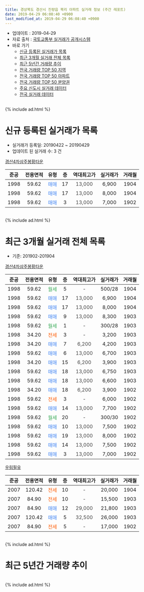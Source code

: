 ```yaml
---
title: 경상북도 경산시 진량읍 북리 아파트 실거래 정보 (주간 레포트)
date: 2019-04-29 06:08:40 +0900
last_modified_at: 2019-04-29 06:08:40 +0900
---
```


* 업데이트 : 2019-04-29
* 자료 출처 : [국토교통부 실거래가 공개시스템](http://rt.molit.go.kr)
* 바로 가기
    * [신규 등록된 실거래가 목록](#신규-등록된-실거래가-목록)
    * [최근 3개월 실거래 전체 목록](#최근-3개월-실거래-전체-목록)
    * [최근 5년간 거래량 추이](#최근-5년간-거래량-추이)
    * [전국 거래량 TOP 50 지역](https://inasie.github.io/apt-trade-info/최근-3개월-전국에서-가장-거래가-많이-발생한-지역)
    * [전국 거래량 TOP 50 아파트](https://inasie.github.io/apt-trade-info/최근-3개월-전국에서-가장-거래가-많이-발생한-아파트)
    * [전국 거래량 TOP 50 분양권](https://inasie.github.io/apt-trade-info/최근-3개월-전국에서-가장-거래가-많이-발생한-분양권)
    * [주요 신도시 실거래 데이터](https://inasie.github.io/apt-trade-info/주요-신도시)
    * [전국 실거래 데이터](https://inasie.github.io/apt-trade-info/전국)
<br>
{% include ad.html %}
<br>

# 신규 등록된 실거래가 목록
* 실거래가 등록일: 20190422 ~ 20190429
* 업데이트 된 실거래 수: 3 건


[경산4차삼주봉황타운](https://search.naver.com/search.naver?query=%EA%B2%BD%EC%83%81%EB%B6%81%EB%8F%84+%EA%B2%BD%EC%82%B0%EC%8B%9C+%EC%A7%84%EB%9F%89%EC%9D%8D+%EB%B6%81%EB%A6%AC+%EA%B2%BD%EC%82%B04%EC%B0%A8%EC%82%BC%EC%A3%BC%EB%B4%89%ED%99%A9%ED%83%80%EC%9A%B4)

|준공|전용면적|유형|층|역대최고가|실거래가|거래월|
|:---:|:---:|:---:|:---:|:---:|:---:|:---:|
|1998|59.62|<span style="color:#4285f3">매매</span>|17|<span style="color:#444444">13,000</span>|6,900|1904|
|1998|59.62|<span style="color:#4285f3">매매</span>|17|<span style="color:#444444">13,000</span>|8,000|1904|
|1998|59.62|<span style="color:#4285f3">매매</span>|3|<span style="color:#444444">13,000</span>|7,000|1902|


<br>
{% include ad.html %}
<br>

# 최근 3개월 실거래 전체 목록
* 기준: 201902-201904


[경산4차삼주봉황타운](https://search.naver.com/search.naver?query=%EA%B2%BD%EC%83%81%EB%B6%81%EB%8F%84+%EA%B2%BD%EC%82%B0%EC%8B%9C+%EC%A7%84%EB%9F%89%EC%9D%8D+%EB%B6%81%EB%A6%AC+%EA%B2%BD%EC%82%B04%EC%B0%A8%EC%82%BC%EC%A3%BC%EB%B4%89%ED%99%A9%ED%83%80%EC%9A%B4)

|준공|전용면적|유형|층|역대최고가|실거래가|거래월|
|:---:|:---:|:---:|:---:|:---:|:---:|:---:|
|1998|59.62|<span style="color:#34a853">월세</span>|5|<span style="color:#444444">-</span>|500/28|1904|
|1998|59.62|<span style="color:#4285f3">매매</span>|17|<span style="color:#444444">13,000</span>|6,900|1904|
|1998|59.62|<span style="color:#4285f3">매매</span>|17|<span style="color:#444444">13,000</span>|8,000|1904|
|1998|59.62|<span style="color:#4285f3">매매</span>|9|<span style="color:#444444">13,000</span>|8,300|1903|
|1998|59.62|<span style="color:#34a853">월세</span>|1|<span style="color:#444444">-</span>|300/28|1903|
|1998|34.20|<span style="color:#ff5a00">전세</span>|3|<span style="color:#444444">-</span>|3,200|1903|
|1998|34.20|<span style="color:#4285f3">매매</span>|7|<span style="color:#444444">6,200</span>|4,200|1903|
|1998|59.62|<span style="color:#4285f3">매매</span>|6|<span style="color:#444444">13,000</span>|6,700|1903|
|1998|34.20|<span style="color:#4285f3">매매</span>|15|<span style="color:#444444">6,200</span>|3,900|1903|
|1998|59.62|<span style="color:#4285f3">매매</span>|18|<span style="color:#444444">13,000</span>|6,750|1903|
|1998|59.62|<span style="color:#4285f3">매매</span>|18|<span style="color:#444444">13,000</span>|6,600|1903|
|1998|34.20|<span style="color:#4285f3">매매</span>|18|<span style="color:#444444">6,200</span>|3,900|1902|
|1998|59.62|<span style="color:#ff5a00">전세</span>|3|<span style="color:#444444">-</span>|6,000|1902|
|1998|59.62|<span style="color:#4285f3">매매</span>|14|<span style="color:#444444">13,000</span>|7,700|1902|
|1998|59.62|<span style="color:#34a853">월세</span>|20|<span style="color:#444444">-</span>|300/30|1902|
|1998|59.62|<span style="color:#4285f3">매매</span>|10|<span style="color:#444444">13,000</span>|7,500|1902|
|1998|59.62|<span style="color:#4285f3">매매</span>|19|<span style="color:#444444">13,000</span>|8,000|1902|
|1998|59.62|<span style="color:#4285f3">매매</span>|14|<span style="color:#444444">13,000</span>|7,500|1902|
|1998|59.62|<span style="color:#4285f3">매매</span>|3|<span style="color:#444444">13,000</span>|7,000|1902|

[우림필유](https://search.naver.com/search.naver?query=%EA%B2%BD%EC%83%81%EB%B6%81%EB%8F%84+%EA%B2%BD%EC%82%B0%EC%8B%9C+%EC%A7%84%EB%9F%89%EC%9D%8D+%EB%B6%81%EB%A6%AC+%EC%9A%B0%EB%A6%BC%ED%95%84%EC%9C%A0)

|준공|전용면적|유형|층|역대최고가|실거래가|거래월|
|:---:|:---:|:---:|:---:|:---:|:---:|:---:|
|2007|120.42|<span style="color:#ff5a00">전세</span>|10|<span style="color:#444444">-</span>|20,000|1904|
|2007|84.90|<span style="color:#ff5a00">전세</span>|10|<span style="color:#444444">-</span>|15,500|1903|
|2007|84.90|<span style="color:#4285f3">매매</span>|12|<span style="color:#444444">29,000</span>|21,800|1903|
|2007|120.42|<span style="color:#4285f3">매매</span>|5|<span style="color:#444444">32,500</span>|26,000|1903|
|2007|84.90|<span style="color:#ff5a00">전세</span>|5|<span style="color:#444444">-</span>|17,000|1902|


<br>
{% include ad.html %}
<br>

# 최근 5년간 거래량 추이


<div style="width:100%;">
    <canvas id="deal_progress" height="200"></canvas>
</div>

<script>
new Chart(document.getElementById("deal_progress"), {
    type: 'line',
    data: {
        labels: ['201404','201405','201406','201407','201408','201409','201410','201411','201412','201501','201502','201503','201504','201505','201506','201507','201508','201509','201510','201511','201512','201601','201602','201603','201604','201605','201606','201607','201608','201609','201610','201611','201612','201701','201702','201703','201704','201705','201706','201707','201708','201709','201710','201711','201712','201801','201802','201803','201804','201805','201806','201807','201808','201809','201810','201811','201812','201901','201902','201903','201904'],
        datasets: [{
            label: '매매',
            pointRadius: 1,
            data: [16, 13, 9, 13, 11, 17, 11, 10, 18, 16, 14, 27, 15, 16, 11, 9, 12, 12, 9, 12, 7, 11, 6, 5, 11, 7, 10, 6, 6, 11, 9, 8, 5, 6, 8, 11, 4, 10, 3, 7, 17, 18, 4, 6, 4, 6, 4, 13, 9, 2, 5, 7, 4, 7, 9, 4, 5, 5, 6, 8, 2],
            borderColor: "rgba(255, 201, 14, 1)",
            backgroundColor: "rgba(255, 201, 14, 0.5)",
            fill: false,
            lineTension: 0
        },{
            label: '전월세',
            pointRadius: 1,
            data: [5, 7, 4, 7, 4, 10, 12, 3, 8, 9, 4, 6, 4, 3, 5, 8, 3, 3, 5, 4, 4, 9, 5, 4, 2, 8, 7, 3, 5, 8, 5, 4, 7, 4, 4, 5, 2, 1, 4, 2, 4, 2, 1, 1, 2, 1, 4, 5, 4, 3, 5, 2, 3, 3, 4, 4, 3, 8, 3, 3, 2],
            borderColor: "rgba(0, 141, 185, 1)",
            backgroundColor: "rgba(0, 141, 185, 0.5)",
            fill: false,
            lineTension: 0
        }
        ]
    },
    options: {
        responsive: true,
        title: {
            display: false
        },
        tooltips: {
            mode: 'index',
            intersect: false
        },
        hover: {
            mode: 'nearest',
            intersect: true
        },
        scales: {
            xAxes: [{
                display: true,
                scaleLabel: {
                    display: true,
                    labelString: '년/월'
                }
            }],
            yAxes: [{
                display: true,
                ticks: {
                    suggestedMin: 0,
                },
                scaleLabel: {
                    display: true,
                    labelString: '실거래 수'
                }
            }]
        }
    }
});

</script>


<br>
{% include ad.html %}
<br>

